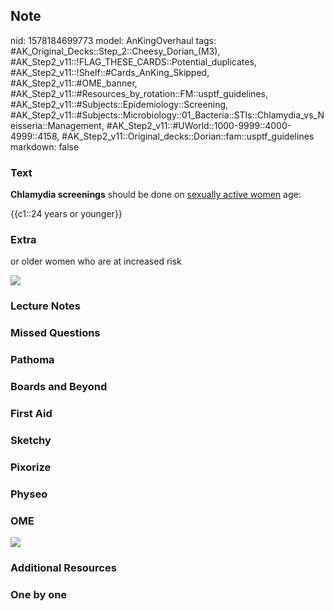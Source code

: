 ## Note
nid: 1578184699773
model: AnKingOverhaul
tags: #AK_Original_Decks::Step_2::Cheesy_Dorian_(M3), #AK_Step2_v11::!FLAG_THESE_CARDS::Potential_duplicates, #AK_Step2_v11::!Shelf::#Cards_AnKing_Skipped, #AK_Step2_v11::#OME_banner, #AK_Step2_v11::#Resources_by_rotation::FM::usptf_guidelines, #AK_Step2_v11::#Subjects::Epidemiology::Screening, #AK_Step2_v11::#Subjects::Microbiology::01_Bacteria::STIs::Chlamydia_vs_Neisseria::Management, #AK_Step2_v11::#UWorld::1000-9999::4000-4999::4158, #AK_Step2_v11::Original_decks::Dorian::fam::usptf_guidelines
markdown: false

### Text
<b>Chlamydia screenings</b> should be done on <u>sexually active
women</u> age:
<div>
  {{c1::24 years or younger}}
</div>

### Extra
or older women who are at increased risk
<div><img src="paste-13516262080513%20(1).jpg"></div>

### Lecture Notes


### Missed Questions


### Pathoma


### Boards and Beyond


### First Aid


### Sketchy


### Pixorize


### Physeo


### OME
<div class="ome-widget">
  <a href="https://onlinemeded.org?ref=anki"><img src=
  "_OME_AnkiFlashcards_General_3.png"></a>
</div>

### Additional Resources


### One by one

